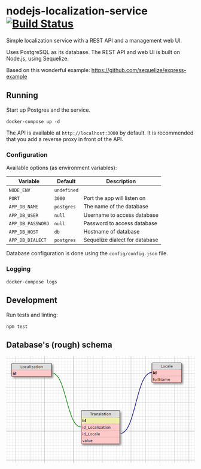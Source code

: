 # nodejs-localization-service [![Build Status](https://travis-ci.com/mikkopiu/nodejs-localization-service.svg?token=SghvLEifzSWuDsPrqyBk&branch=master)](https://travis-ci.com/mikkopiu/nodejs-localization-service)

Simple localization service with a REST API and a management web UI.

Uses PostgreSQL as its database. The REST API and web UI is built on Node.js, using Sequelize.

Based on this wonderful example: https://github.com/sequelize/express-example

## Running

Start up Postgres and the service.

```shell
docker-compose up -d
```

The API is available at `http://localhost:3000` by default.
It is recommended that you add a reverse proxy in front of the API.

### Configuration

Available options (as environment variables):

| Variable          | Default     | Description                    |
|-------------------|-------------|--------------------------------|
| `NODE_ENV`        | `undefined` |                                |
| `PORT`            | `3000`      | Port the app will listen on    |
| `APP_DB_NAME`     | `postgres`  | The name of the database       |
| `APP_DB_USER`     | `null`      | Username to access database    |
| `APP_DB_PASSWORD` | `null`      | Password to access database    |
| `APP_DB_HOST`     | `db`        | Hostname of database           |
| `APP_DB_DIALECT`  | `postgres`  | Sequelize dialect for database |

Database configuration is done using the `config/config.json` file.

### Logging

```shell
docker-compose logs
```

## Development

Run tests and linting:
```shell
npm test
```

## Database's (rough) schema

![Database schema](schema.png)
